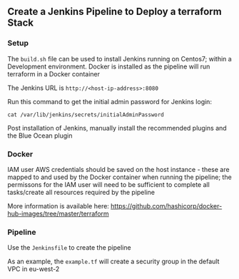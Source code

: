 ## Create a Jenkins Pipeline to Deploy a terraform Stack ##

### Setup ###

The ```build.sh``` file can be used to install Jenkins running on Centos7; within a Development environment. Docker is installed as the pipeline will run terraform in a Docker container

The Jenkins URL is ```http://<host-ip-address>:8080```

Run this command to get the initial admin password for Jenkins login:

```cat /var/lib/jenkins/secrets/initialAdminPassword```

Post installation of Jenkins, manually install the recommended plugins and the Blue Ocean plugin

### Docker ###

IAM user AWS credentials should be saved on the host instance - these are mapped to and used by the Docker container when running the pipeline; the permissons for the IAM user will need to be sufficient to complete all tasks/create all resources required by the pipeline

More information is available here: https://github.com/hashicorp/docker-hub-images/tree/master/terraform

### Pipeline ###

Use the ```Jenkinsfile``` to create the pipeline

As an example, the ```example.tf``` will create a security group in the default VPC in eu-west-2

